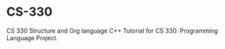 # CS-330
CS 330 Structure and Org language 
C++ Tutorial for CS 330: Programming Language Project.


